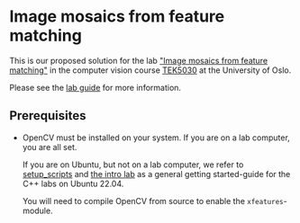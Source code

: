 # Image mosaics from feature matching

This is our proposed solution for the lab ["Image mosaics from feature matching"][repo] in the computer vision course [TEK5030] at the University of Oslo.

Please see the [lab guide] for more information.

## Prerequisites
- OpenCV must be installed on your system. If you are on a lab computer, you are all set.

  If you are on Ubuntu, but not on a lab computer, we refer to [setup_scripts](https://github.com/tek5030/setup_scripts) and [the intro lab] as a general getting started-guide for the C++ labs on Ubuntu 22.04.

  You will need to compile OpenCV from source to enable the `xfeatures`-module.

[repo]: https://github.com/tek5030/lab-mosaic
[lab guide]: https://github.com/tek5030/lab-mosaic/blob/master/README.md

[the intro lab]: https://github.com/tek5030/lab-intro/blob/master/cpp/lab-guide/1-open-project-in-clion.md#6-configure-project
[TEK5030]: https://www.uio.no/studier/emner/matnat/its/TEK5030/
